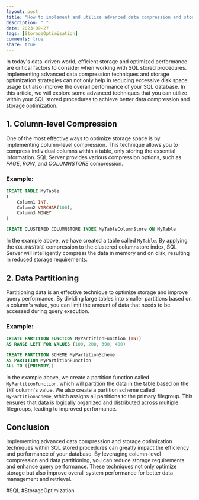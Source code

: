 ```yaml
---
layout: post
title: "How to implement and utilize advanced data compression and storage optimization techniques within SQL stored procedures"
description: " "
date: 2023-09-27
tags: [StorageOptimization]
comments: true
share: true
---
```


In today's data-driven world, efficient storage and optimized performance are critical factors to consider when working with SQL stored procedures. Implementing advanced data compression techniques and storage optimization strategies can not only help in reducing excessive disk space usage but also improve the overall performance of your SQL database. In this article, we will explore some advanced techniques that you can utilize within your SQL stored procedures to achieve better data compression and storage optimization.

## 1. Column-level Compression

One of the most effective ways to optimize storage space is by implementing column-level compression. This technique allows you to compress individual columns within a table, only storing the essential information. SQL Server provides various compression options, such as *PAGE*, *ROW*, and *COLUMNSTORE* compression.

### Example:
```sql
CREATE TABLE MyTable
(
    Column1 INT,
    Column2 VARCHAR(100),
    Column3 MONEY
)

CREATE CLUSTERED COLUMNSTORE INDEX MyTableColumnStore ON MyTable
```

In the example above, we have created a table called `MyTable`. By applying the `COLUMNSTORE` compression to the clustered columnstore index, SQL Server will intelligently compress the data in memory and on disk, resulting in reduced storage requirements.

## 2. Data Partitioning

Partitioning data is an effective technique to optimize storage and improve query performance. By dividing large tables into smaller partitions based on a column's value, you can limit the amount of data that needs to be accessed during query execution.

### Example:
```sql
CREATE PARTITION FUNCTION MyPartitionFunction (INT)
AS RANGE LEFT FOR VALUES (100, 200, 300, 400)

CREATE PARTITION SCHEME MyPartitionScheme
AS PARTITION MyPartitionFunction
ALL TO ([PRIMARY])
```

In the example above, we create a partition function called `MyPartitionFunction`, which will partition the data in the table based on the `INT` column's value. We also create a partition scheme called `MyPartitionScheme`, which assigns all partitions to the primary filegroup. This ensures that data is logically organized and distributed across multiple filegroups, leading to improved performance.

## Conclusion

Implementing advanced data compression and storage optimization techniques within SQL stored procedures can greatly impact the efficiency and performance of your database. By leveraging column-level compression and data partitioning, you can reduce storage requirements and enhance query performance. These techniques not only optimize storage but also improve overall system performance for better data management and retrieval.

#SQL #StorageOptimization